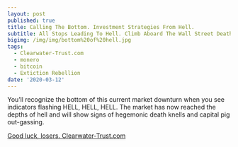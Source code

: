 ```yaml
---
layout: post
published: true
title: Calling The Bottom. Investment Strategies From Hell.
subtitle: All Stops Leading To Hell. Climb Aboard The Wall Street Death Train.
bigimg: /img/img/bottom%20of%20hell.jpg
tags:
  - Clearwater-Trust.com
  - monero
  - bitcoin
  - Extiction Rebellion
date: '2020-03-12'
---
```

You’ll recognize the bottom of this current market downturn when you see indicators flashing HELL, HELL, HELL. The market has now reached the depths of hell and will show signs of hegemonic death knells and capital pig out-gassing.

[Good luck, losers. Clearwater-Trust.com](https://clearwater-trust.com)


